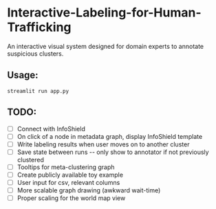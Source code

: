 # Interactive-Labeling-for-Human-Trafficking
An interactive visual system designed for domain experts to annotate suspicious clusters.

## Usage:
```
streamlit run app.py
```

## TODO:
- [ ] Connect with InfoShield
- [ ] On click of a node in metadata graph, display InfoShield template
- [ ] Write labeling results when user moves on to another cluster
- [ ] Save state between runs -- only show to annotator if not previously clustered
- [ ] Tooltips for meta-clustering graph
- [ ] Create publicly available toy example
- [ ] User input for csv, relevant columns
- [ ] More scalable graph drawing (awkward wait-time)
- [ ] Proper scaling for the world map view
